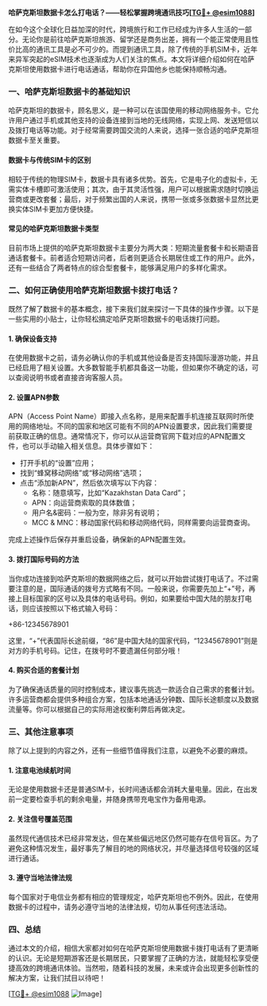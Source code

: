 **哈萨克斯坦数据卡怎么打电话？——轻松掌握跨境通讯技巧[[TG💪+ @esim1088](https://t.me/s/esim1088)]**

在如今这个全球化日益加深的时代，跨境旅行和工作已经成为许多人生活的一部分。无论你是前往哈萨克斯坦旅游、留学还是商务出差，拥有一个能正常使用且性价比高的通讯工具是必不可少的。而提到通讯工具，除了传统的手机SIM卡，近年来异军突起的eSIM技术也逐渐成为人们关注的焦点。本文将详细介绍如何在哈萨克斯坦使用数据卡进行电话通话，帮助你在异国他乡也能保持顺畅沟通。

### 一、哈萨克斯坦数据卡的基础知识

哈萨克斯坦的数据卡，顾名思义，是一种可以在该国使用的移动网络服务卡。它允许用户通过手机或其他支持的设备连接到当地的无线网络，实现上网、发送短信以及拨打电话等功能。对于经常需要跨国交流的人来说，选择一张合适的哈萨克斯坦数据卡至关重要。

#### 数据卡与传统SIM卡的区别

相较于传统的物理SIM卡，数据卡具有诸多优势。首先，它是电子化的虚拟卡，无需实体卡槽即可激活使用；其次，由于其灵活性强，用户可以根据需求随时切换运营商或更改套餐；最后，对于频繁出国的人来说，携带一张或多张数据卡显然比更换实体SIM卡更加方便快捷。

#### 常见的哈萨克斯坦数据卡类型

目前市场上提供的哈萨克斯坦数据卡主要分为两大类：短期流量套餐卡和长期语音通话套餐卡。前者适合短期访问者，后者则更适合长期居住或工作的用户。此外，还有一些结合了两者特点的综合型套餐卡，能够满足用户的多样化需求。

### 二、如何正确使用哈萨克斯坦数据卡拨打电话？

既然了解了数据卡的基本概念，接下来我们就来探讨一下具体的操作步骤。以下是一些实用的小贴士，让你轻松搞定哈萨克斯坦数据卡的电话拨打问题。

#### 1. 确保设备支持

在使用数据卡之前，请务必确认你的手机或其他设备是否支持国际漫游功能，并且已经启用了相关设置。大多数智能手机都具备这一功能，但如果你不确定的话，可以查阅说明书或者直接咨询客服人员。

#### 2. 设置APN参数

APN（Access Point Name）即接入点名称，是用来配置手机连接互联网时所使用的网络地址。不同的国家和地区可能有不同的APN设置要求，因此我们需要提前获取正确的信息。通常情况下，你可以从运营商官网下载对应的APN配置文件，也可以手动输入相关信息。具体步骤如下：

- 打开手机的“设置”应用；
- 找到“蜂窝移动网络”或“移动网络”选项；
- 点击“添加新APN”，然后依次填写以下内容：
  - 名称：随意填写，比如“Kazakhstan Data Card”；
  - APN：向运营商索取的具体数值；
  - 用户名&密码：一般为空，除非另有说明；
  - MCC & MNC：移动国家代码和移动网络代码，同样需要向运营商查询。

完成上述操作后保存并重启设备，确保新的APN配置生效。

#### 3. 拨打国际号码的方法

当你成功连接到哈萨克斯坦的数据网络之后，就可以开始尝试拨打电话了。不过需要注意的是，国际通话的拨号方式略有不同。一般来说，你需要先加上“+”号，再接上目标国家的区号以及具体的电话号码。例如，如果要给中国大陆的朋友打电话，则应该按照以下格式输入号码：

+86-12345678901

这里，“+”代表国际长途前缀，“86”是中国大陆的国家代码，“12345678901”则是对方的手机号码。记住，在拨号时不要遗漏任何部分哦！

#### 4. 购买合适的套餐计划

为了确保通话质量的同时控制成本，建议事先挑选一款适合自己需求的套餐计划。许多运营商都会提供多种组合方案，包括本地通话分钟数、国际长途额度以及数据流量等。你可以根据自己的实际用途权衡利弊后再做决定。

### 三、其他注意事项

除了以上提到的内容之外，还有一些细节值得我们注意，以避免不必要的麻烦。

#### 1. 注意电池续航时间

无论是使用数据卡还是普通SIM卡，长时间通话都会消耗大量电量。因此，在出发前一定要检查手机的剩余电量，并随身携带充电宝作为备用电源。

#### 2. 关注信号覆盖范围

虽然现代通信技术已经非常发达，但在某些偏远地区仍然可能存在信号盲区。为了避免这种情况发生，最好事先了解目的地的网络状况，并尽量选择信号较强的区域进行通话。

#### 3. 遵守当地法律法规

每个国家对于电信业务都有相应的管理规定，哈萨克斯坦也不例外。因此，在使用数据卡的过程中，请务必遵守当地的法律法规，切勿从事任何违法活动。

### 四、总结

通过本文的介绍，相信大家都对如何在哈萨克斯坦使用数据卡拨打电话有了更清晰的认识。无论是短期游客还是长期居民，只要掌握了正确的方法，就能轻松享受便捷高效的跨境通讯体验。当然啦，随着科技的发展，未来或许会出现更多创新性的解决方案，让我们拭目以待吧！

[[TG💪+ @esim1088](https://t.me/s/esim1088) ![Image](https://i.postimg.cc/4NQfJmqS/Snipaste-2025-05-13-00-14-12.png)]
